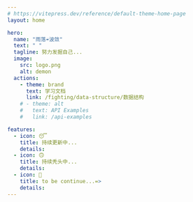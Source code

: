 ```yaml
---
# https://vitepress.dev/reference/default-theme-home-page
layout: home

hero:
  name: "雨落☔波敛"
  text: " "
  tagline: 努力发掘自己...
  image: 
    src: logo.png
    alt: demon
  actions:
    - theme: brand
      text: 学习文档
      link: /fighting/data-structure/数据结构
    # - theme: alt
    #   text: API Examples
    #   link: /api-examples

features:
  - icon: 😴
    title: 持续更新中...
    details: 
  - icon: 🙃
    title: 持续秃头中...
    details: 
  - icon: 👻
    title: to be continue...=>
    details: 
---
```

